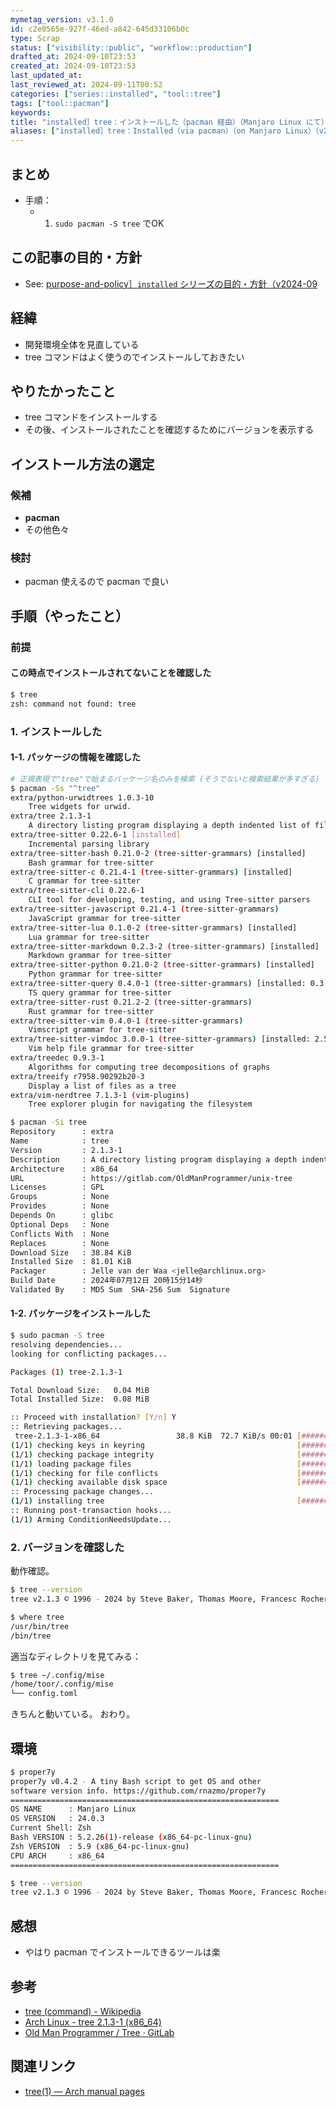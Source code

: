 ```yaml
---
mymetag_version: v3.1.0
id: c2e0565e-927f-46ed-a842-645d33106b0c
type: Scrap
status: ["visibility::public", "workflow::production"]
drafted_at: 2024-09-10T23:53
created_at: 2024-09-10T23:53
last_updated_at:
last_reviewed_at: 2024-09-11T00:52
categories: ["series::installed", "tool::tree"]
tags: ["tool::pacman"]
keywords:
title: "installed］tree：インストールした（pacman 経由）（Manjaro Linux にて）（v2024-09"
aliases: ["installed］tree：Installed（via pacman）（on Manjaro Linux）（v2024-09"]
---
```


## まとめ

- 手順：
    - 1. `sudo pacman -S tree` でOK

## この記事の目的・方針

- See: [purpose-and-policy］`installed` シリーズの目的・方針（v2024-09](ed0f0a63-51e1-43b0-8cd6-3bb77de060fb.md)

## 経緯

- 開発環境全体を見直している
- tree コマンドはよく使うのでインストールしておきたい

## やりたかったこと

- tree コマンドをインストールする
- その後、インストールされたことを確認するためにバージョンを表示する

## インストール方法の選定

### 候補

- **pacman**
- その他色々

### 検討

- pacman 使えるので pacman で良い

## 手順（やったこと）

### 前提

#### この時点でインストールされてないことを確認した

```sh
$ tree
zsh: command not found: tree
```

### 1. インストールした

#### 1-1. パッケージの情報を確認した

```sh
# 正規表現で"tree"で始まるパッケージ名のみを検索 (そうでないと検索結果が多すぎる)
$ pacman -Ss "^tree"
extra/python-urwidtrees 1.0.3-10
    Tree widgets for urwid.
extra/tree 2.1.3-1
    A directory listing program displaying a depth indented list of files
extra/tree-sitter 0.22.6-1 [installed]
    Incremental parsing library
extra/tree-sitter-bash 0.21.0-2 (tree-sitter-grammars) [installed]
    Bash grammar for tree-sitter
extra/tree-sitter-c 0.21.4-1 (tree-sitter-grammars) [installed]
    C grammar for tree-sitter
extra/tree-sitter-cli 0.22.6-1
    CLI tool for developing, testing, and using Tree-sitter parsers
extra/tree-sitter-javascript 0.21.4-1 (tree-sitter-grammars)
    JavaScript grammar for tree-sitter
extra/tree-sitter-lua 0.1.0-2 (tree-sitter-grammars) [installed]
    Lua grammar for tree-sitter
extra/tree-sitter-markdown 0.2.3-2 (tree-sitter-grammars) [installed]
    Markdown grammar for tree-sitter
extra/tree-sitter-python 0.21.0-2 (tree-sitter-grammars) [installed]
    Python grammar for tree-sitter
extra/tree-sitter-query 0.4.0-1 (tree-sitter-grammars) [installed: 0.3.0-1]
    TS query grammar for tree-sitter
extra/tree-sitter-rust 0.21.2-2 (tree-sitter-grammars)
    Rust grammar for tree-sitter
extra/tree-sitter-vim 0.4.0-1 (tree-sitter-grammars)
    Vimscript grammar for tree-sitter
extra/tree-sitter-vimdoc 3.0.0-1 (tree-sitter-grammars) [installed: 2.5.1-2]
    Vim help file grammar for tree-sitter
extra/treedec 0.9.3-1
    Algorithms for computing tree decompositions of graphs
extra/treeify r7958.90292b20-3
    Display a list of files as a tree
extra/vim-nerdtree 7.1.3-1 (vim-plugins)
    Tree explorer plugin for navigating the filesystem

$ pacman -Si tree
Repository      : extra
Name            : tree
Version         : 2.1.3-1
Description     : A directory listing program displaying a depth indented list of files
Architecture    : x86_64
URL             : https://gitlab.com/OldManProgrammer/unix-tree
Licenses        : GPL
Groups          : None
Provides        : None
Depends On      : glibc
Optional Deps   : None
Conflicts With  : None
Replaces        : None
Download Size   : 38.84 KiB
Installed Size  : 81.01 KiB
Packager        : Jelle van der Waa <jelle@archlinux.org>
Build Date      : 2024年07月12日 20時15分14秒
Validated By    : MD5 Sum  SHA-256 Sum  Signature
```

#### 1-2. パッケージをインストールした

```sh
$ sudo pacman -S tree
resolving dependencies...
looking for conflicting packages...

Packages (1) tree-2.1.3-1

Total Download Size:   0.04 MiB
Total Installed Size:  0.08 MiB

:: Proceed with installation? [Y/n] Y
:: Retrieving packages...
 tree-2.1.3-1-x86_64                 38.8 KiB  72.7 KiB/s 00:01 [###################################] 100%
(1/1) checking keys in keyring                                  [###################################] 100%
(1/1) checking package integrity                                [###################################] 100%
(1/1) loading package files                                     [###################################] 100%
(1/1) checking for file conflicts                               [###################################] 100%
(1/1) checking available disk space                             [###################################] 100%
:: Processing package changes...
(1/1) installing tree                                           [###################################] 100%
:: Running post-transaction hooks...
(1/1) Arming ConditionNeedsUpdate...
```

### 2. バージョンを確認した

動作確認。

```sh
$ tree --version
tree v2.1.3 © 1996 - 2024 by Steve Baker, Thomas Moore, Francesc Rocher, Florian Sesser, Kyosuke Tokoro

$ where tree
/usr/bin/tree
/bin/tree
```

適当なディレクトリを見てみる：

```sh
$ tree ~/.config/mise
/home/toor/.config/mise
└── config.toml
```

きちんと動いている。
おわり。

## 環境

```sh
$ proper7y
proper7y v0.4.2 - A tiny Bash script to get OS and other
software version info. https://github.com/rnazmo/proper7y
============================================================
OS NAME      : Manjaro Linux
OS VERSION   : 24.0.3
Current Shell: Zsh
Bash VERSION : 5.2.26(1)-release (x86_64-pc-linux-gnu)
Zsh VERSION  : 5.9 (x86_64-pc-linux-gnu)
CPU ARCH     : x86_64
============================================================

$ tree --version
tree v2.1.3 © 1996 - 2024 by Steve Baker, Thomas Moore, Francesc Rocher, Florian Sesser, Kyosuke Tokoro
```

## 感想

- やはり pacman でインストールできるツールは楽

## 参考

- [tree (command) - Wikipedia](https://en.wikipedia.org/wiki/Tree_(command))
- [Arch Linux - tree 2.1.3-1 (x86_64)](https://archlinux.org/packages/extra/x86_64/tree/)
- [Old Man Programmer / Tree · GitLab](https://gitlab.com/OldManProgrammer/unix-tree)

## 関連リンク

- [tree(1) — Arch manual pages](https://man.archlinux.org/man/tree.1.en)
